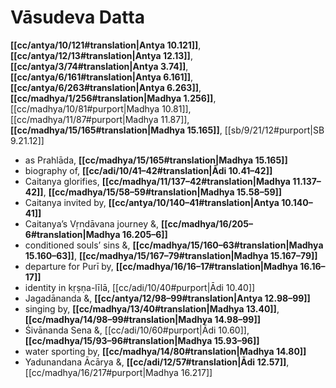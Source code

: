 # Vāsudeva Datta

**[[cc/antya/10/121#translation|Antya 10.121]]**, **[[cc/antya/12/13#translation|Antya 12.13]]**, **[[cc/antya/3/74#translation|Antya 3.74]]**, **[[cc/antya/6/161#translation|Antya 6.161]]**, **[[cc/antya/6/263#translation|Antya 6.263]]**, **[[cc/madhya/1/256#translation|Madhya 1.256]]**, [[cc/madhya/10/81#purport|Madhya 10.81]], [[cc/madhya/11/87#purport|Madhya 11.87]], **[[cc/madhya/15/165#translation|Madhya 15.165]]**, [[sb/9/21/12#purport|SB 9.21.12]]

* as Prahlāda, **[[cc/madhya/15/165#translation|Madhya 15.165]]**
* biography of, **[[cc/adi/10/41–42#translation|Ādi 10.41–42]]**
* Caitanya glorifies, **[[cc/madhya/11/137–42#translation|Madhya 11.137–42]]**, **[[cc/madhya/15/58–59#translation|Madhya 15.58–59]]**
* Caitanya invited by, **[[cc/antya/10/140–41#translation|Antya 10.140–41]]**
* Caitanya’s Vṛndāvana journey &, **[[cc/madhya/16/205–6#translation|Madhya 16.205–6]]**
* conditioned souls’ sins &, **[[cc/madhya/15/160–63#translation|Madhya 15.160–63]]**, **[[cc/madhya/15/167–79#translation|Madhya 15.167–79]]**
* departure for Purī by, **[[cc/madhya/16/16–17#translation|Madhya 16.16–17]]**
* identity in kṛṣṇa-līlā, [[cc/adi/10/40#purport|Ādi 10.40]]
* Jagadānanda &, **[[cc/antya/12/98–99#translation|Antya 12.98–99]]**
* singing by, **[[cc/madhya/13/40#translation|Madhya 13.40]]**, **[[cc/madhya/14/98–99#translation|Madhya 14.98–99]]**
* Śivānanda Sena &, [[cc/adi/10/60#purport|Ādi 10.60]], **[[cc/madhya/15/93–96#translation|Madhya 15.93–96]]**
* water sporting by, **[[cc/madhya/14/80#translation|Madhya 14.80]]**
* Yadunandana Ācārya &, **[[cc/adi/12/57#translation|Ādi 12.57]]**, [[cc/madhya/16/217#purport|Madhya 16.217]]
